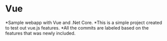 # Vue
*Sample webapp with Vue  and .Net Core.
*This is a simple project created to test out vue.js features.
*All the commits are labeled based on the features that was newly included.
